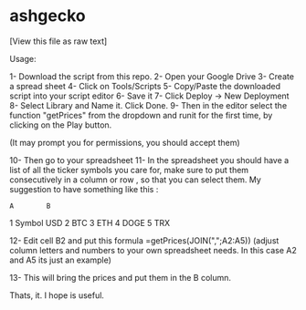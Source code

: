 # ashgecko
[View this file as raw text]

Usage:

1- Download the script from this repo.
2- Open your Google Drive
3- Create a spread sheet
4- Click on Tools/Scripts
5- Copy/Paste the downloaded script into your script editor
6- Save it
7- Click Deploy -> New Deployment
8- Select Library and Name it. Click Done.
9- Then in the editor select the function "getPrices" from the dropdown 
and runit for the first time, by clicking on the Play button. 

(It may prompt you for permissions, you should accept them)

10- Then go to your spreadsheet
11- In the spreadsheet you should have a list of all the ticker symbols you care for,
make sure to put them consecutively in a column or row , so that you can select them.
My suggestion to have something like this  :

    A        B
1   Symbol  USD
2   BTC
3   ETH
4   DOGE
5   TRX

12- Edit cell B2 and put this formula =getPrices(JOIN(",";A2:A5))
(adjust column letters and numbers to your own spreadsheet needs. In this case A2 and A5 its just an example)

13- This will bring the prices and put them in the B column.


Thats, it.
I hope is useful.
